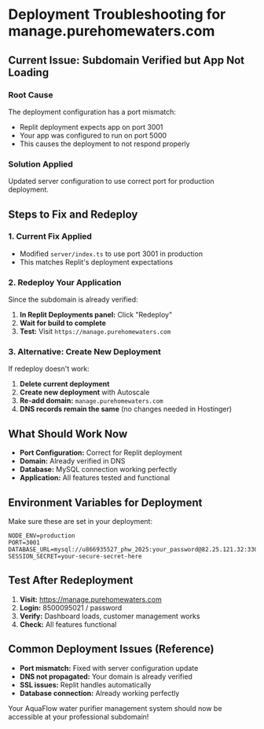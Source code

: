 # Deployment Troubleshooting for manage.purehomewaters.com

## Current Issue: Subdomain Verified but App Not Loading

### Root Cause
The deployment configuration has a port mismatch:
- Replit deployment expects app on port 3001
- Your app was configured to run on port 5000
- This causes the deployment to not respond properly

### Solution Applied
Updated server configuration to use correct port for production deployment.

## Steps to Fix and Redeploy

### 1. Current Fix Applied
- Modified `server/index.ts` to use port 3001 in production
- This matches Replit's deployment expectations

### 2. Redeploy Your Application
Since the subdomain is already verified:
1. **In Replit Deployments panel:** Click "Redeploy" 
2. **Wait for build to complete**
3. **Test:** Visit `https://manage.purehomewaters.com`

### 3. Alternative: Create New Deployment
If redeploy doesn't work:
1. **Delete current deployment**
2. **Create new deployment** with Autoscale
3. **Re-add domain:** `manage.purehomewaters.com`
4. **DNS records remain the same** (no changes needed in Hostinger)

## What Should Work Now
- **Port Configuration:** Correct for Replit deployment
- **Domain:** Already verified in DNS
- **Database:** MySQL connection working perfectly
- **Application:** All features tested and functional

## Environment Variables for Deployment
Make sure these are set in your deployment:
```env
NODE_ENV=production
PORT=3001
DATABASE_URL=mysql://u866935527_phw_2025:your_password@82.25.121.32:3306/u866935527_purehomewaters
SESSION_SECRET=your-secure-secret-here
```

## Test After Redeployment
1. **Visit:** https://manage.purehomewaters.com
2. **Login:** 8500095021 / password
3. **Verify:** Dashboard loads, customer management works
4. **Check:** All features functional

## Common Deployment Issues (Reference)
- **Port mismatch:** Fixed with server configuration update
- **DNS not propagated:** Your domain is already verified
- **SSL issues:** Replit handles automatically
- **Database connection:** Already working perfectly

Your AquaFlow water purifier management system should now be accessible at your professional subdomain!